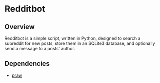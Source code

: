 # Redditbot
## Overview
Redditbot is a simple script, written in Python, designed to search a subreddit for new posts, store them in an SQLite3 database, and optionally send a message to a posts' author.

## Dependencies
* [praw](https://praw.readthedocs.io/en/latest/)
